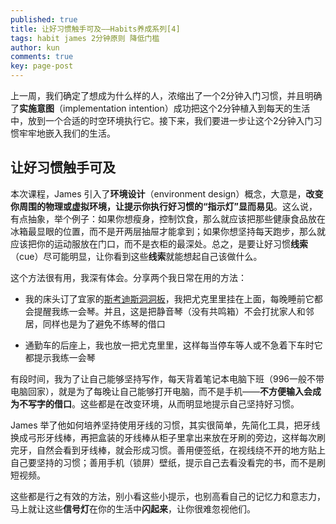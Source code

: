 ```yaml
---
published: true
title: 让好习惯触手可及——Habits养成系列[4]
tags: habit james 2分钟原则 降低门槛
author: kun
comments: true
key: page-post
---
```


上一周，我们确定了想成为什么样的人，浓缩出了一个2分钟入门习惯，并且明确了**实施意图**（implementation intention）成功把这个2分钟植入到每天的生活中，放到一个合适的时空环境执行它。接下来，我们要进一步让这个2分钟入门习惯牢牢地嵌入我们的生活。

## 让好习惯触手可及

本次课程，James 引入了**环境设计**（environment design）概念，大意是，**改变你周围的物理或虚拟环境，让提示你执行好习惯的“指示灯”显而易见**。这么说，有点抽象，举个例子：如果你想瘦身，控制饮食，那么就应该把那些健康食品放在冰箱最显眼的位置，而不是开两层抽屉才能拿到；如果你想坚持每天跑步，那么就应该把你的运动服放在门口，而不是衣柜的最深处。总之，是要让好习惯**线索**（cue）尽可能明显，让你看到这些**线索**就能想起自己该做什么。

这个方法很有用，我深有体会。分享两个我日常在用的方法：

- 我的床头订了宜家的[斯考迪斯洞洞板](https://www.ikea.cn/cn/zh/ideas/yushi-pub1a7b3cd0)，我把尤克里里挂在上面，每晚睡前它都会提醒我练一会琴。并且，这是把静音琴（没有共鸣箱）不会打扰家人和邻居，同样也是为了避免不练琴的借口

- 通勤车的后座上，我也放一把尤克里里，这样每当停车等人或不急着下车时它都提示我练一会琴

有段时间，我为了让自己能够坚持写作，每天背着笔记本电脑下班（996一般不带电脑回家），就是为了每晚让自己能够打开电脑，而不是手机——**不方便输入会成为不写字的借口**。这些都是在改变环境，从而明显地提示自己坚持好习惯。

James 举了他如何培养坚持使用牙线的习惯，其实很简单，先简化工具，把牙线换成弓形牙线棒，再把盒装的牙线棒从柜子里拿出来放在牙刷的旁边，这样每次刷完牙，自然会看到牙线棒，就会形成习惯。善用便签纸，在视线绕不开的地方贴上自己要坚持的习惯；善用手机（锁屏）壁纸，提示自己去看没看完的书，而不是刷短视频。

这些都是行之有效的方法，别小看这些小提示，也别高看自己的记忆力和意志力，马上就让这些**信号灯**在你的生活中**闪起来**，让你很难忽视他们。
